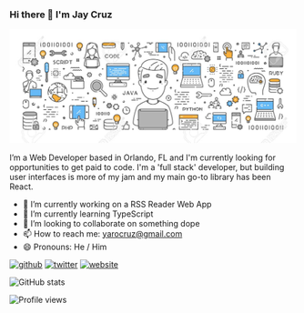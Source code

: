 ### Hi there 👋  I'm Jay Cruz
![](https://github.com/yarocruz/fundamentals/blob/master/assets/images/banner.jpg)

I’m a Web Developer based in Orlando, FL and I'm currently looking for opportunities to get paid to code. I'm a 'full stack' developer, but building user interfaces is more of my jam and my main go-to library has been React. 

- 🔭  I’m currently working on a RSS Reader Web App 
- 🌱  I’m currently learning TypeScript 
- 👯  I’m looking to collaborate on something dope 
- 📫  How to reach me: yarocruz@gmail.com 
- 😄  Pronouns: He / Him  


[<img src='https://cdn.jsdelivr.net/npm/simple-icons@3.0.1/icons/github.svg' alt='github' height='40'>](https://github.com/yarocruz)  [<img src='https://cdn.jsdelivr.net/npm/simple-icons@3.0.1/icons/twitter.svg' alt='twitter' height='40'>](https://twitter.com/jaycruz)  [<img src='https://cdn.jsdelivr.net/npm/simple-icons@3.0.1/icons/icloud.svg' alt='website' height='40'>](yarocruz.surge.sh)  

![GitHub stats](https://github-readme-stats.vercel.app/api?username=yarocruz&show_icons=true)  

![Profile views](https://gpvc.arturio.dev/yarocruz)  

